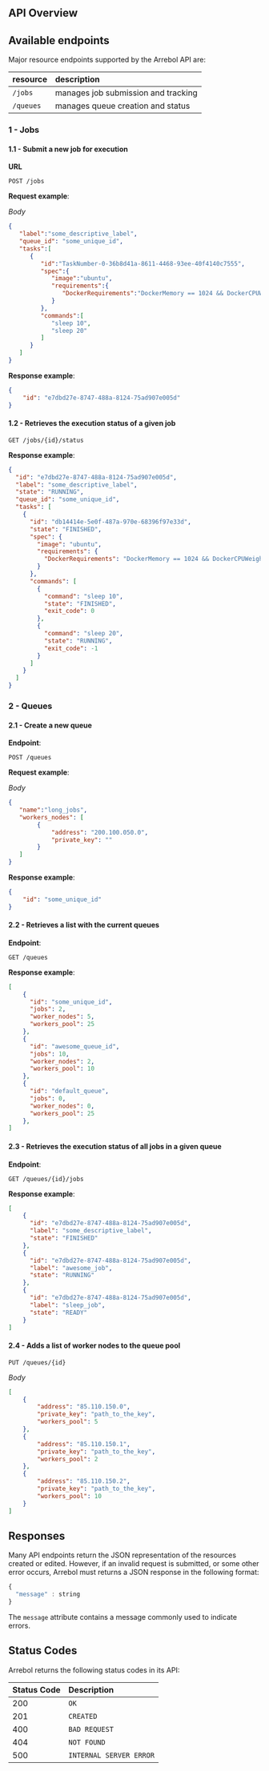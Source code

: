 ## API Overview

## Available endpoints
Major resource endpoints supported by the Arrebol API are:

| resource      | description                       |
|:--------------|:----------------------------------|
| `/jobs`      | manages job submission and tracking
| `/queues`    | manages queue creation and status

### 1 - Jobs

#### 1.1 - Submit a new job for execution
**URL**

```http
POST /jobs
```

**Request example**:

*Body*

```json
{
   "label":"some_descriptive_label",
   "queue_id": "some_unique_id",
   "tasks":[
      {
         "id":"TaskNumber-0-36b8d41a-8611-4468-93ee-40f4140c7555",
         "spec":{
            "image":"ubuntu",
            "requirements":{
               "DockerRequirements":"DockerMemory == 1024 && DockerCPUWeight == 512"
            }
         },
         "commands":[
            "sleep 10",
            "sleep 20"
         ]         
      }
   ]
}
```

**Response example**:

```json
{
	"id": "e7dbd27e-8747-488a-8124-75ad907e005d"
}
```

#### 1.2 - Retrieves the execution status of a given job

```http
GET /jobs/{id}/status
```

**Response example**:
```json
{
  "id": "e7dbd27e-8747-488a-8124-75ad907e005d",
  "label": "some_descriptive_label",
  "state": "RUNNING",
  "queue_id": "some_unique_id",
  "tasks": [
    {
      "id": "db14414e-5e0f-487a-970e-68396f97e33d",
      "state": "FINISHED",
      "spec": {
        "image": "ubuntu",
        "requirements": {
          "DockerRequirements": "DockerMemory == 1024 && DockerCPUWeight == 512"
        }
      },
      "commands": [
        {
          "command": "sleep 10",
          "state": "FINISHED",
          "exit_code": 0
        },
        {
          "command": "sleep 20",
          "state": "RUNNING",
          "exit_code": -1
        }
      ]
    }
  ]
}
```

### 2 - Queues

#### 2.1 - Create a new queue

**Endpoint**:
```http
POST /queues
```

**Request example**:

*Body*
```json
{
   "name":"long_jobs",
   "workers_nodes": [
       	{
       	    "address": "200.100.050.0",
       	    "private_key": ""
    	}
   ]
}
```

**Response example**:
```json
{
	"id": "some_unique_id"
}
```

#### 2.2 - Retrieves a list with the current queues

**Endpoint**:

```http
GET /queues
```

**Response example**:
```json
[
    {
      "id": "some_unique_id",
      "jobs": 2,
      "worker_nodes": 5,
      "workers_pool": 25
    },
    {
      "id": "awesome_queue_id",
      "jobs": 10,
      "worker_nodes": 2,
      "workers_pool": 10
    },
    {
      "id": "default_queue",
      "jobs": 0,
      "worker_nodes": 0,
      "workers_pool": 25      
    },
]
```

#### 2.3 - Retrieves the execution status of all jobs in a given queue

**Endpoint**:

```http
GET /queues/{id}/jobs
```

**Response example**:
```json
[
    {
      "id": "e7dbd27e-8747-488a-8124-75ad907e005d",
      "label": "some_descriptive_label",
      "state": "FINISHED"
    },
    {
      "id": "e7dbd27e-8747-488a-8124-75ad907e005d",
      "label": "awesome_job",
      "state": "RUNNING"
    },
    {
      "id": "e7dbd27e-8747-488a-8124-75ad907e005d",
      "label": "sleep_job",
      "state": "READY"
    }
]
```

#### 2.4 - Adds a list of worker nodes to the queue pool

```http
PUT /queues/{id}
```

*Body*
```json
[
   	{
   	    "address": "85.110.150.0",
   	    "private_key": "path_to_the_key",
	    "workers_pool": 5
	},
	{
   	    "address": "85.110.150.1",
   	    "private_key": "path_to_the_key",
	    "workers_pool": 2
	},
	{
   	    "address": "85.110.150.2",
   	    "private_key": "path_to_the_key",
	    "workers_pool": 10
	}
]
```

## Responses

Many API endpoints return the JSON representation of the resources created or edited. However, if an invalid request is submitted, or some other error occurs, Arrebol must returns a JSON response in the following format:

```javascript
{
  "message" : string  
}
```

The `message` attribute contains a message commonly used to indicate errors.


## Status Codes

Arrebol returns the following status codes in its API:

| Status Code | Description |
| :--- | :--- |
| 200 | `OK` |
| 201 | `CREATED` |
| 400 | `BAD REQUEST` |
| 404 | `NOT FOUND` |
| 500 | `INTERNAL SERVER ERROR` |
